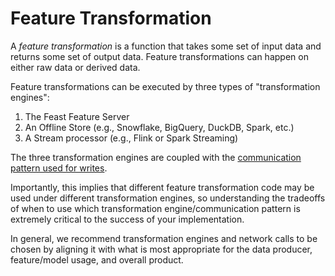 # Feature Transformation

A *feature transformation* is a function that takes some set of input data and
returns some set of output data. Feature transformations can happen on either raw data or derived data.

Feature transformations can be executed by three types of "transformation engines":

1. The Feast Feature Server
2. An Offline Store (e.g., Snowflake, BigQuery, DuckDB, Spark, etc.)
3. A Stream processor (e.g., Flink or Spark Streaming)

The three transformation engines are coupled with the [communication pattern used for writes](getting-started/architecture/write-patterns.md).

Importantly, this implies that different feature transformation code may be 
used under different transformation engines, so understanding the tradeoffs of 
when to use which transformation engine/communication pattern is extremely critical to 
the success of your implementation.

In general, we recommend transformation engines and network calls to be chosen by aligning it with what is most 
appropriate for the data producer, feature/model usage, and overall product.